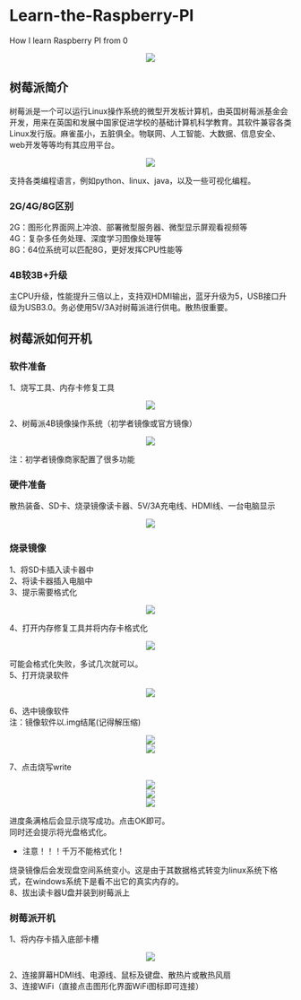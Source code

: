 # Learn-the-Raspberry-PI
How I learn Raspberry PI from 0

<div align=center>
<img src="https://github.com/Fu0804/Learn-the-Raspberry-PI/assets/151499353/76c0cd8b-544d-408d-a7ca-46866a1045f0">
</div>

## 树莓派简介
树莓派是一个可以运行Linux操作系统的微型开发板计算机，由英国树莓派基金会开发，用来在英国和发展中国家促进学校的基础计算机科学教育。其软件兼容各类Linux发行版。麻雀虽小，五脏俱全。物联网、人工智能、大数据、信息安全、web开发等等均有其应用平台。

<div align=center>
<img src="https://github.com/Fu0804/Learn-the-Raspberry-PI/assets/151499353/31ed0d3c-8046-4535-95ac-e5e202fcbc40">
</div>

支持各类编程语言，例如python、linux、java，以及一些可视化编程。
### 2G/4G/8G区别
2G：图形化界面网上冲浪、部署微型服务器、微型显示屏观看视频等  
4G：复杂多任务处理、深度学习图像处理等  
8G：64位系统可以匹配8G，更好发挥CPU性能等
### 4B较3B+升级
主CPU升级，性能提升三倍以上，支持双HDMI输出，蓝牙升级为5，USB接口升级为USB3.0。务必使用5V/3A对树莓派进行供电。散热很重要。
## 树莓派如何开机
### 软件准备
1、烧写工具、内存卡修复工具

<div align=center>
<img src="https://github.com/Fu0804/Learn-the-Raspberry-PI/assets/151499353/676f0580-7937-4251-9a22-59d87e32c8a3">
</div>

2、树莓派4B镜像操作系统（初学者镜像或官方镜像）

<div align=center>
<img src="https://github.com/Fu0804/Learn-the-Raspberry-PI/assets/151499353/15489ca6-3938-4fab-b68b-bf4f76b25a67">
</div>

注：初学者镜像商家配置了很多功能
### 硬件准备
散热装备、SD卡、烧录镜像读卡器、5V/3A充电线、HDMI线、一台电脑显示

<div align=center>
<img src="https://github.com/Fu0804/Learn-the-Raspberry-PI/assets/151499353/9e2d5381-8d0a-41ba-b7f7-79da503193e8">
</div>

### 烧录镜像
1、将SD卡插入读卡器中  
2、将读卡器插入电脑中  
3、提示需要格式化  

<div align=center>
<img src="https://github.com/Fu0804/Learn-the-Raspberry-PI/assets/151499353/c3a5e57a-4db0-4365-9356-8e4c221f7407">
</div>

4、打开内存修复工具并将内存卡格式化

<div align=center>
<img src="https://github.com/Fu0804/Learn-the-Raspberry-PI/assets/151499353/7b07aaf9-dd8e-472b-b5d1-17c47130a5cc">
</div>

可能会格式化失败，多试几次就可以。  
5、打开烧录软件

<div align=center>
<img src="https://github.com/Fu0804/Learn-the-Raspberry-PI/assets/151499353/93a701e4-3f66-4b1b-9dca-9c9c4990c7e8">
</div>

6、选中镜像软件  
注：镜像软件以.img结尾(记得解压缩)

<div align=center>
<img src="https://github.com/Fu0804/Learn-the-Raspberry-PI/assets/151499353/93b3b0fd-8eb7-44a3-ac66-5ab6f458e4ac">
</div>

<div align=center>
<img src="https://github.com/Fu0804/Learn-the-Raspberry-PI/assets/151499353/8752ef02-ba95-4732-a1b4-fbd092dbf9a9">
</div>

7、点击烧写write

<div align=center>
<img src="https://github.com/Fu0804/Learn-the-Raspberry-PI/assets/151499353/ee5db8e1-6b9f-4df7-ac20-7e067c93b668">
</div>

<div align=center>
<img src="https://github.com/Fu0804/Learn-the-Raspberry-PI/assets/151499353/5d9c3763-9a7a-4c8a-86fa-cf875866b1f3">
</div>

<div align=center>
<img src="https://github.com/Fu0804/Learn-the-Raspberry-PI/assets/151499353/9fcd1310-1f1f-44e1-9ac0-79504635a13b">
</div>

进度条满格后会显示烧写成功。点击OK即可。  
同时还会提示将光盘格式化。  
* 注意！！！千万不能格式化！  

烧录镜像后会发现盘空间系统变小。这是由于其数据格式转变为linux系统下格式，在windows系统下是看不出它的真实内存的。  
8、拔出读卡器U盘并装到树莓派上
### 树莓派开机
1、将内存卡插入底部卡槽

<div align=center>
<img src="https://github.com/Fu0804/Learn-the-Raspberry-PI/assets/151499353/90281f14-1c9c-45fc-8592-d3240e447baa">
</div>

2、连接屏幕HDMI线、电源线、鼠标及键盘、散热片或散热风扇  
3、连接WiFi（直接点击图形化界面WiFi图标即可连接）
